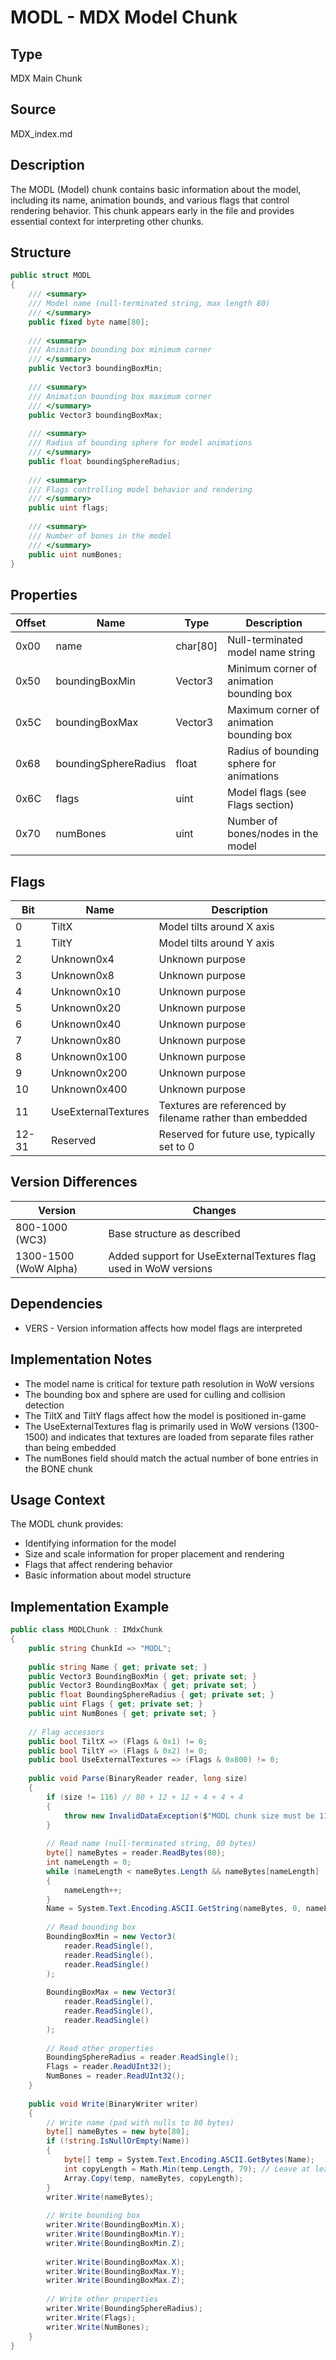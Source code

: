 # MODL - MDX Model Chunk

## Type
MDX Main Chunk

## Source
MDX_index.md

## Description
The MODL (Model) chunk contains basic information about the model, including its name, animation bounds, and various flags that control rendering behavior. This chunk appears early in the file and provides essential context for interpreting other chunks.

## Structure

```csharp
public struct MODL
{
    /// <summary>
    /// Model name (null-terminated string, max length 80)
    /// </summary>
    public fixed byte name[80];
    
    /// <summary>
    /// Animation bounding box minimum corner
    /// </summary>
    public Vector3 boundingBoxMin;
    
    /// <summary>
    /// Animation bounding box maximum corner
    /// </summary>
    public Vector3 boundingBoxMax;
    
    /// <summary>
    /// Radius of bounding sphere for model animations
    /// </summary>
    public float boundingSphereRadius;
    
    /// <summary>
    /// Flags controlling model behavior and rendering
    /// </summary>
    public uint flags;
    
    /// <summary>
    /// Number of bones in the model
    /// </summary>
    public uint numBones;
}
```

## Properties

| Offset | Name | Type | Description |
|--------|------|------|-------------|
| 0x00 | name | char[80] | Null-terminated model name string |
| 0x50 | boundingBoxMin | Vector3 | Minimum corner of animation bounding box |
| 0x5C | boundingBoxMax | Vector3 | Maximum corner of animation bounding box |
| 0x68 | boundingSphereRadius | float | Radius of bounding sphere for animations |
| 0x6C | flags | uint | Model flags (see Flags section) |
| 0x70 | numBones | uint | Number of bones/nodes in the model |

## Flags

| Bit | Name | Description |
|-----|------|-------------|
| 0 | TiltX | Model tilts around X axis |
| 1 | TiltY | Model tilts around Y axis |
| 2 | Unknown0x4 | Unknown purpose |
| 3 | Unknown0x8 | Unknown purpose |
| 4 | Unknown0x10 | Unknown purpose |
| 5 | Unknown0x20 | Unknown purpose |
| 6 | Unknown0x40 | Unknown purpose |
| 7 | Unknown0x80 | Unknown purpose |
| 8 | Unknown0x100 | Unknown purpose |
| 9 | Unknown0x200 | Unknown purpose |
| 10 | Unknown0x400 | Unknown purpose |
| 11 | UseExternalTextures | Textures are referenced by filename rather than embedded |
| 12-31 | Reserved | Reserved for future use, typically set to 0 |

## Version Differences

| Version | Changes |
|---------|---------|
| 800-1000 (WC3) | Base structure as described |
| 1300-1500 (WoW Alpha) | Added support for UseExternalTextures flag used in WoW versions |

## Dependencies
- VERS - Version information affects how model flags are interpreted

## Implementation Notes
- The model name is critical for texture path resolution in WoW versions
- The bounding box and sphere are used for culling and collision detection
- The TiltX and TiltY flags affect how the model is positioned in-game
- The UseExternalTextures flag is primarily used in WoW versions (1300-1500) and indicates that textures are loaded from separate files rather than being embedded
- The numBones field should match the actual number of bone entries in the BONE chunk

## Usage Context
The MODL chunk provides:
- Identifying information for the model
- Size and scale information for proper placement and rendering
- Flags that affect rendering behavior
- Basic information about model structure

## Implementation Example

```csharp
public class MODLChunk : IMdxChunk
{
    public string ChunkId => "MODL";
    
    public string Name { get; private set; }
    public Vector3 BoundingBoxMin { get; private set; }
    public Vector3 BoundingBoxMax { get; private set; }
    public float BoundingSphereRadius { get; private set; }
    public uint Flags { get; private set; }
    public uint NumBones { get; private set; }
    
    // Flag accessors
    public bool TiltX => (Flags & 0x1) != 0;
    public bool TiltY => (Flags & 0x2) != 0;
    public bool UseExternalTextures => (Flags & 0x800) != 0;
    
    public void Parse(BinaryReader reader, long size)
    {
        if (size != 116) // 80 + 12 + 12 + 4 + 4 + 4
        {
            throw new InvalidDataException($"MODL chunk size must be 116 bytes, found {size} bytes");
        }
        
        // Read name (null-terminated string, 80 bytes)
        byte[] nameBytes = reader.ReadBytes(80);
        int nameLength = 0;
        while (nameLength < nameBytes.Length && nameBytes[nameLength] != 0)
        {
            nameLength++;
        }
        Name = System.Text.Encoding.ASCII.GetString(nameBytes, 0, nameLength);
        
        // Read bounding box
        BoundingBoxMin = new Vector3(
            reader.ReadSingle(), 
            reader.ReadSingle(), 
            reader.ReadSingle()
        );
        
        BoundingBoxMax = new Vector3(
            reader.ReadSingle(), 
            reader.ReadSingle(), 
            reader.ReadSingle()
        );
        
        // Read other properties
        BoundingSphereRadius = reader.ReadSingle();
        Flags = reader.ReadUInt32();
        NumBones = reader.ReadUInt32();
    }
    
    public void Write(BinaryWriter writer)
    {
        // Write name (pad with nulls to 80 bytes)
        byte[] nameBytes = new byte[80];
        if (!string.IsNullOrEmpty(Name))
        {
            byte[] temp = System.Text.Encoding.ASCII.GetBytes(Name);
            int copyLength = Math.Min(temp.Length, 79); // Leave at least one byte for null terminator
            Array.Copy(temp, nameBytes, copyLength);
        }
        writer.Write(nameBytes);
        
        // Write bounding box
        writer.Write(BoundingBoxMin.X);
        writer.Write(BoundingBoxMin.Y);
        writer.Write(BoundingBoxMin.Z);
        
        writer.Write(BoundingBoxMax.X);
        writer.Write(BoundingBoxMax.Y);
        writer.Write(BoundingBoxMax.Z);
        
        // Write other properties
        writer.Write(BoundingSphereRadius);
        writer.Write(Flags);
        writer.Write(NumBones);
    }
} 